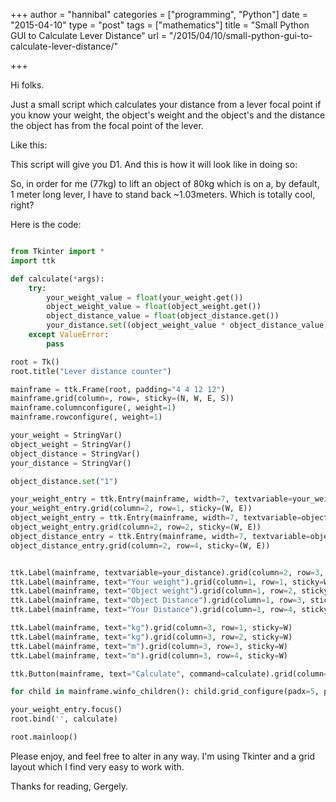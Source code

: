 +++
author = "hannibal"
categories = ["programming", "Python"]
date = "2015-04-10"
type = "post"
tags = ["mathematics"]
title = "Small Python GUI to Calculate Lever Distance"
url = "/2015/04/10/small-python-gui-to-calculate-lever-distance/"

+++

Hi folks.

Just a small script which calculates your distance from a lever focal point if you know your weight, the object's weight and the object's and the distance the object has from the focal point of the lever.

Like this:

This script will give you D1. And this is how it will look like in doing so:

So, in order for me (77kg) to lift an object of 80kg which is on a, by default, 1 meter long lever, I have to stand back ~1.03meters. Which is totally cool, right?

Here is the code:

~~~python

from Tkinter import *
import ttk

def calculate(*args):
    try:
        your_weight_value = float(your_weight.get())
        object_weight_value = float(object_weight.get())
        object_distance_value = float(object_distance.get())
        your_distance.set((object_weight_value * object_distance_value) / your_weight_value)
    except ValueError:
        pass

root = Tk()
root.title("Lever distance counter")

mainframe = ttk.Frame(root, padding="4 4 12 12")
mainframe.grid(column=, row=, sticky=(N, W, E, S))
mainframe.columnconfigure(, weight=1)
mainframe.rowconfigure(, weight=1)

your_weight = StringVar()
object_weight = StringVar()
object_distance = StringVar()
your_distance = StringVar()

object_distance.set("1")

your_weight_entry = ttk.Entry(mainframe, width=7, textvariable=your_weight)
your_weight_entry.grid(column=2, row=1, sticky=(W, E))
object_weight_entry = ttk.Entry(mainframe, width=7, textvariable=object_weight)
object_weight_entry.grid(column=2, row=2, sticky=(W, E))
object_distance_entry = ttk.Entry(mainframe, width=7, textvariable=object_distance)
object_distance_entry.grid(column=2, row=4, sticky=(W, E))


ttk.Label(mainframe, textvariable=your_distance).grid(column=2, row=3, sticky=(W, E))
ttk.Label(mainframe, text="Your weight").grid(column=1, row=1, sticky=W)
ttk.Label(mainframe, text="Object weight").grid(column=1, row=2, sticky=W)
ttk.Label(mainframe, text="Object Distance").grid(column=1, row=3, sticky=W)
ttk.Label(mainframe, text="Your Distance").grid(column=1, row=4, sticky=W)

ttk.Label(mainframe, text="kg").grid(column=3, row=1, sticky=W)
ttk.Label(mainframe, text="kg").grid(column=3, row=2, sticky=W)
ttk.Label(mainframe, text="m").grid(column=3, row=3, sticky=W)
ttk.Label(mainframe, text="m").grid(column=3, row=4, sticky=W)

ttk.Button(mainframe, text="Calculate", command=calculate).grid(column=3, row=5, sticky=W)

for child in mainframe.winfo_children(): child.grid_configure(padx=5, pady=5)

your_weight_entry.focus()
root.bind('', calculate)

root.mainloop()
~~~

Please enjoy, and feel free to alter in any way. I'm using Tkinter and a grid layout which I find very easy to work with.

Thanks for reading,
Gergely.
